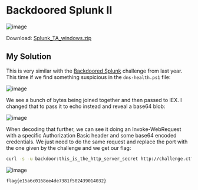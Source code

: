 # Backdoored Splunk II

![image](https://github.com/user-attachments/assets/9e700c40-b597-40a9-8196-809fd7f894bf)

Download: [Splunk_TA_windows.zip](https://raw.githubusercontent.com/LazyTitan33/CTF-Writeups/refs/heads/main/Huntress-CTF-2024/challenge-files/Splunk_TA_windows.zip)

## My Solution

This is very similar with the [Backdoored Splunk](https://github.com/LazyTitan33/CTF-Writeups/blob/main/Huntress-CTF-2023/Forensics/Backdoored_Splunk.md) challenge from last year. This time if we find something suspicious in the `dns-health.ps1` file:  

![image](https://github.com/user-attachments/assets/52f5eb82-1d80-4727-b125-c74fe7ca5105)

We see a bunch of bytes being joined together and then passed to IEX. I changed that to pass it to echo instead and reveal a base64 blob:  

![image](https://github.com/user-attachments/assets/148147f3-4f30-4853-9f04-f42763219b04)

When decoding that further, we can see it doing an Invoke-WebRequest with a specific Authorization Basic header and some base64 encoded credentials. We just need to do the same request and replace the port with the one given by the challenge and we get our flag:

```bash
curl -s -u backdoor:this_is_the_http_server_secret http://challenge.ctf.games:32557|awk '{print $2}'|base64 -d|awk '{print $2}'
```

![image](https://github.com/user-attachments/assets/961a2607-de9c-4a49-a4de-a32d81b844dd)

`flag{e15a6c0168ee4de7381f502439014032}`

